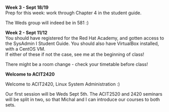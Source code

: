 **Week 3 - Sept 18/19**  
Prep for this week: work through Chapter 4 in the student guide.

The Weds group will indeed be in 581 :)

**Week 2 - Sept 11/12**  
You should have registered for the Red Hat Academy, and gotten access
to the SysAdmin I Student Guide. 
You should also have VirtualBox installed, with a CentOS VM.  
If either of these if not the case, see me at the beginning of class!

There might be a room change - check your timetable before class!

**Welcome to ACIT2420**

Welcome to ACIT2420, Linux System Administration :)

Our first session will be Weds Sept 5th.
The ACIT2520 and 2420 seminars will be split in two, so that Michal
and I can introduce our courses to both sets.
